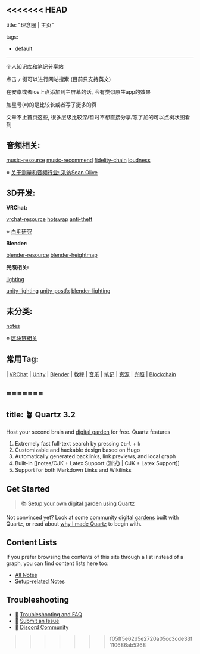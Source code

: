 <<<<<<< HEAD
---

title: "理念圈 | 主页"

tags:

- default

---



个人知识库和笔记分享站



点击 `/` 键可以进行网站搜索 (目前只支持英文)



在安卓或者ios上点添加到主屏幕的话, 会有类似原生app的效果



加星号(※)的是比较长或者写了挺多的页



文章不止首页这些, 很多层级比较深/暂时不想直接分享/忘了加的可以点树状图看到



## 音频相关:

[music-resource](audio/music-resource.md)  [music-recommend](audio/music-recommend.md) [fidelity-chain](audio/fidelity-chain.md) [loudness](audio/loudness.md) 



※  [关于测量和音频行业: 采访Sean Olive](audio/sean-olive-interview.md)







## 3D开发:



**VRChat:**



[vrchat-resource](vrc/vrchat-resource.md)  [hotswap](vrc/hotswap.md) [anti-theft](vrc/anti-theft.md) 



※ [白毛研究](notes/白毛研究.md)





**Blender:**



[blender-resource](blender/blender-resource.md) [blender-heightmap](blender/blender-heightmap.md)





**光照相关:**



[lighting](notes/lighting.md) 



[unity-lighting](unity/unity-lighting.md) [unity-postfx](unity/unity-postfx.md) [blender-lighting](blender/blender-lighting.md)



## 未分类:

[notes](notes/notes.md)



※ [区块链相关](notes/nft/blockchain-main.md)





## 常用Tag:



| [VRChat](https://q.noos.ca/tags/VRChat/) | [Unity](https://q.noos.ca/tags/Unity/) | [Blender](https://q.noos.ca/tags/Blender/) | [教程](https://q.noos.ca/tags/教程/) | [音乐](https://q.noos.ca/tags/音乐/) | [笔记](https://q.noos.ca/tags/笔记/) | [资源](https://q.noos.ca/tags/资源/) | [光照](https://q.noos.ca/tags/光照/) | [Blockchain](https://q.noos.ca/tags/Blockchain/)







=======
---
title: 🪴 Quartz 3.2
---

Host your second brain and [digital garden](https://jzhao.xyz/posts/networked-thought) for free. Quartz features

1. Extremely fast full-text search by pressing `Ctrl` + `k`
2. Customizable and hackable design based on Hugo
3. Automatically generated backlinks, link previews, and local graph
4. Built-in [[notes/CJK + Latex Support (测试) | CJK + Latex Support]]
5. Support for both Markdown Links and Wikilinks

## Get Started
> 📚 [Setup your own digital garden using Quartz](notes/setup.md)

Not convinced yet? Look at some [community digital gardens](notes/showcase.md) built with Quartz, or read about [why I made Quartz](notes/philosophy.md) to begin with.

## Content Lists
If you prefer browsing the contents of this site through a list instead of a graph, you can find content lists here too:

- [All Notes](/notes)
- [Setup-related Notes](/tags/setup)

## Troubleshooting
- 🚧 [Troubleshooting and FAQ](notes/troubleshooting.md)
- 🐛 [Submit an Issue](https://github.com/jackyzha0/quartz/issues)
- 👀 [Discord Community](https://discord.gg/cRFFHYye7t)
>>>>>>> f05ff5e62d5e2720a05cc3cde33f110686ab5268

